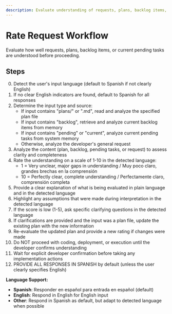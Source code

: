 ```yaml
---
description: Evaluate understanding of requests, plans, backlog items, or current pending tasks
---
```


# Rate Request Workflow

Evaluate how well requests, plans, backlog items, or current pending tasks are understood before proceeding.

## Steps

0. Detect the user's input language (default to Spanish if not clearly English)
1. If no clear English indicators are found, default to Spanish for all responses
2. Determine the input type and source:
   - If input contains "plans/" or ".md", read and analyze the specified plan file
   - If input contains "backlog", retrieve and analyze current backlog items from memory
   - If input contains "pending" or "current", analyze current pending tasks from system memory
   - Otherwise, analyze the developer's general request
3. Analyze the content (plan, backlog, pending tasks, or request) to assess clarity and completeness
4. Rate the understanding on a scale of 1-10 in the detected language:
   - 1 = Very unclear, major gaps in understanding / Muy poco claro, grandes brechas en la comprensión
   - 10 = Perfectly clear, complete understanding / Perfectamente claro, comprensión completa
5. Provide a clear explanation of what is being evaluated in plain language and in the detected language
6. Highlight any assumptions that were made during interpretation in the detected language
7. If the score is low (1-5), ask specific clarifying questions in the detected language
8. If clarifications are provided and the input was a plan file, update the existing plan with the new information
9. Re-evaluate the updated plan and provide a new rating if changes were made
10. Do NOT proceed with coding, deployment, or execution until the developer confirms understanding
11. Wait for explicit developer confirmation before taking any implementation actions
12. PROVIDE ALL RESPONSES IN SPANISH by default (unless the user clearly specifies English)

**Language Support:**
- **Spanish**: Responder en español para entrada en español (default)
- **English**: Respond in English for English input
- **Other**: Respond in Spanish as default, but adapt to detected language when possible
